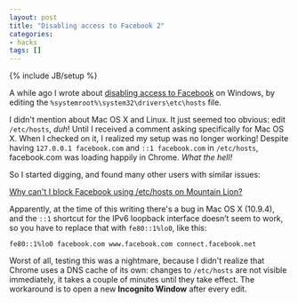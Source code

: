 ```yaml
---
layout: post
title: "Disabling access to Facebook 2"
categories:
- hacks
tags: []
---
```

{% include JB/setup %}

A while ago I wrote about [disabling access to Facebook][1] on Windows,
by editing the `%systemroot%\system32\drivers\etc\hosts` file.

I didn't mention about Mac OS X and Linux.
It just seemed too obvious: edit `/etc/hosts`, *duh*!
Until I received a comment asking specifically for Mac OS X.
When I checked on it,
I realized my setup was no longer working!
Despite having `127.0.0.1 facebook.com` and `::1 facebook.com` in `/etc/hosts`,
facebook.com was loading happily in Chrome. *What the hell!*

So I started digging,
and found many other users with similar issues:

[Why can't I block Facebook using /etc/hosts on Mountain Lion?][2]

Apparently,
at the time of this writing there's a bug in Mac OS X (10.9.4),
and the `::1` shortcut for the IPv6 loopback interface doesn’t seem to work,
so you have to replace that with `fe80::1%lo0`, like this:

    fe80::1%lo0 facebook.com www.facebook.com connect.facebook.net

Worst of all,
testing this was a nightmare,
because I didn't realize that Chrome uses a DNS cache of its own:
changes to `/etc/hosts` are not visible immediately,
it takes a couple of minutes until they take effect.
The workaround is to open a new **Incognito Window** after every edit.

[1]: http://www.janosgyerik.com/disabling-access-to-facebook/
[2]: http://superuser.com/q/544789/126831
